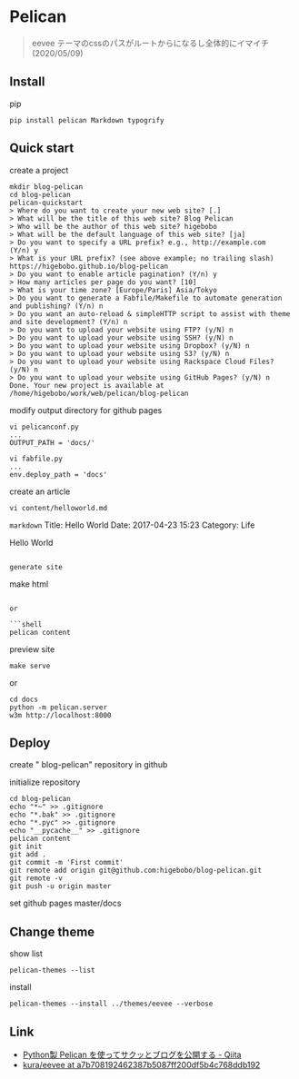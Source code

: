 <!-- -*- mode: markdown; coding: utf-8 -*- -->
# Pelican

> eevee テーマのcssのパスがルートからになるし全体的にイマイチ(2020/05/09)

## Install

pip

```shell
pip install pelican Markdown typogrify
```

## Quick start

create a project

```shell
mkdir blog-pelican
cd blog-pelican
pelican-quickstart
> Where do you want to create your new web site? [.] 
> What will be the title of this web site? Blog Pelican
> Who will be the author of this web site? higebobo
> What will be the default language of this web site? [ja]  
> Do you want to specify a URL prefix? e.g., http://example.com   (Y/n) y
> What is your URL prefix? (see above example; no trailing slash) https://higebobo.github.io/blog-pelican
> Do you want to enable article pagination? (Y/n) y
> How many articles per page do you want? [10] 
> What is your time zone? [Europe/Paris] Asia/Tokyo
> Do you want to generate a Fabfile/Makefile to automate generation and publishing? (Y/n) n
> Do you want an auto-reload & simpleHTTP script to assist with theme and site development? (Y/n) n
> Do you want to upload your website using FTP? (y/N) n
> Do you want to upload your website using SSH? (y/N) n
> Do you want to upload your website using Dropbox? (y/N) n
> Do you want to upload your website using S3? (y/N) n
> Do you want to upload your website using Rackspace Cloud Files? (y/N) n
> Do you want to upload your website using GitHub Pages? (y/N) n
Done. Your new project is available at /home/higebobo/work/web/pelican/blog-pelican
```

modify output directory for github pages

```shell
vi pelicanconf.py
...
OUTPUT_PATH = 'docs/'

vi fabfile.py
...
env.deploy_path = 'docs'
```

create an article

```shell
vi content/helloworld.md
```

```markdown```
Title: Hello World
Date: 2017-04-23 15:23
Category: Life

Hello World
```

generate site

```
make html
```

or

```shell
pelican content
```

preview site

```shell
make serve
```

or

```shell
cd docs
python -m pelican.server
w3m http://localhost:8000
```

## Deploy

create " blog-pelican" repository in github

initialize repository

```
cd blog-pelican
echo "*~" >> .gitignore
echo "*.bak" >> .gitignore
echo "*.pyc" >> .gitignore
echo "__pycache__" >> .gitignore
pelican content
git init
git add .
git commit -m 'First commit'
git remote add origin git@github.com:higebobo/blog-pelican.git
git remote -v
git push -u origin master
```

set github pages master/docs
    
## Change theme

show list

```shell
pelican-themes --list
```

install

```shell
pelican-themes --install ../themes/eevee --verbose
```

## Link

* [Python製 Pelican を使ってサクッとブログを公開する \- Qiita](https://qiita.com/saira/items/71faa202efb4320cb41d)
* [kura/eevee at a7b708192462387b5087ff200df5b4c768ddb192](https://github.com/kura/eevee/tree/a7b708192462387b5087ff200df5b4c768ddb192)
